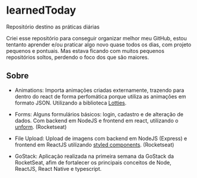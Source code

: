 # learnedToday
Repositório destino as práticas diárias


Criei esse repositório para conseguir organizar melhor meu GitHub, 
estou tentanto aprender e/ou praticar algo novo quase todos os dias, 
com projeto pequenos e pontuais. Mas estava ficando com muitos 
pequenos repositórios soltos, perdendo o foco dos que são maiores. 


## Sobre

* Animations: 
Importa animações criadas externamente, trazendo para dentro do react de forma 
perfomática porque utiliza as animações em formato JSON. Utilizando a biblioteca 
[Lotties](https://github.com/airbnb/lottie).

* Forms: 
Alguns formulários básicos: login, cadastro e de alteração de dados. Com backend em NodeJS e frontend em react, utilizando o [unform](https://github.com/Rocketseat/unform). (Rocketseat)

* File Upload: 
Upload de imagens com backend em NodeJS (Express) e frontend em ReactJS utilizando [styled components](https://github.com/styled-components/styled-components). (Rocketseat)

* GoStack: 
Aplicação realizada na primeira semana da GoStack da RocketSeat, afim de fortalecer os principais conceitos de Node, ReactJS, React Native e typescript.  
